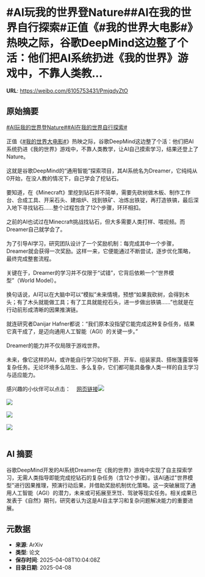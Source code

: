 # #AI玩我的世界登Nature##AI在我的世界自行探索#正值《#我的世界大电影#》热映之际，谷歌DeepMind这边整了个活：他们把AI系统扔进《我的世界》游戏中，不靠人类教...

**URL**: https://weibo.com/6105753431/PmjqdyZtO

## 原始摘要

<a href="https://m.weibo.cn/search?containerid=231522type%3D1%26t%3D10%26q%3D%23AI%E7%8E%A9%E6%88%91%E7%9A%84%E4%B8%96%E7%95%8C%E7%99%BBNature%23&amp;extparam=%23AI%E7%8E%A9%E6%88%91%E7%9A%84%E4%B8%96%E7%95%8C%E7%99%BBNature%23" data-hide=""><span class="surl-text">#AI玩我的世界登Nature#</span></a><a href="https://m.weibo.cn/search?containerid=231522type%3D1%26t%3D10%26q%3D%23AI%E5%9C%A8%E6%88%91%E7%9A%84%E4%B8%96%E7%95%8C%E8%87%AA%E8%A1%8C%E6%8E%A2%E7%B4%A2%23&amp;extparam=%23AI%E5%9C%A8%E6%88%91%E7%9A%84%E4%B8%96%E7%95%8C%E8%87%AA%E8%A1%8C%E6%8E%A2%E7%B4%A2%23" data-hide=""><span class="surl-text">#AI在我的世界自行探索#</span></a><br><br>正值《<a href="https://m.weibo.cn/search?containerid=231522type%3D1%26t%3D10%26q%3D%23%E6%88%91%E7%9A%84%E4%B8%96%E7%95%8C%E5%A4%A7%E7%94%B5%E5%BD%B1%23&amp;isnewpage=1" data-hide=""><span class="surl-text">#我的世界大电影#</span></a>》热映之际，谷歌DeepMind这边整了个活：他们把AI系统扔进《我的世界》游戏中，不靠人类教学，让AI自己摸索学习，结果还登上了Nature。<br><br>这就是谷歌DeepMind的“通用智能”探索项目，其AI系统名为Dreamer，它纯纯从0开始，在没人教的情况下，自己学会了挖钻石。<br><br>要知道，在《Minecraft》里挖到钻石并不简单，需要先砍树做木板、制作工作台、合成工具、开采石头、建熔炉、找到铁矿、冶炼出铁锭，再打造铁镐，最后深入地下寻找钻石……整个过程包含了12个步骤，环环相扣。<br><br>之前的AI也试过在Minecraft挑战找钻石，但大多需要人类打样、喂视频。而Dreamer自己就学会了。<br><br>为了引导AI学习，研究团队设计了一个奖励机制：每完成其中一个步骤，Dreamer就会获得一次奖励。这样一来，它便能通过不断尝试，逐步优化策略，最终完成整套流程。<br><br>关键在于，Dreamer的学习并不仅限于“试错”，它背后依赖一个“世界模型”（World Model）。<br><br>换句话说，AI可以在大脑中可以“模拟”未来情境，预想“如果我砍树，会得到木头；有了木头就能做工具；有了工具就能挖石头，进一步做出铁镐……”也就是在行动前形成清晰的因果推演链。<br><br>就连研究者Danijar Hafner都说：“我们原本没指望它能完成这种复杂任务，结果它真干成了，是迈向通用人工智能（AGI）的关键一步。”<br><br>Dreamer的能力并不仅局限于游戏世界。<br><br>未来，像它这样的AI，或许能自行学习如何下厨、开车、组装家具、搭帐篷露营等复杂任务。无论环境多么陌生、多么复杂，它们都可能具备像人类一样的自主学习与适应能力。<br><br>感兴趣的小伙伴可以点击：<a href="https://weibo.cn/sinaurl?u=https%3A%2F%2Fwww.nature.com%2Farticles%2Fd41586-025-01019-w" data-hide=""><span class="url-icon"><img style="width: 1rem;height: 1rem" src="https://h5.sinaimg.cn/upload/2015/09/25/3/timeline_card_small_web_default.png" referrerpolicy="no-referrer"></span><span class="surl-text">网页链接</span></a><img style="" src="https://tvax4.sinaimg.cn/large/006Fd7o3gy1i09fie8iinj30lb0dnaho.jpg" referrerpolicy="no-referrer"><br><br><img style="" src="https://tvax3.sinaimg.cn/large/006Fd7o3gy1i09fifmpmij30lb0dndpr.jpg" referrerpolicy="no-referrer"><br><br><img style="" src="https://tvax2.sinaimg.cn/large/006Fd7o3gy1i09fikgm76j30lb09r46n.jpg" referrerpolicy="no-referrer"><br><br><img style="" src="https://tvax2.sinaimg.cn/large/006Fd7o3gy1i09fip3grag30m80m8kjq.gif" referrerpolicy="no-referrer"><br><br>

## AI 摘要

谷歌DeepMind开发的AI系统Dreamer在《我的世界》游戏中实现了自主探索学习，无需人类指导即能完成挖钻石的复杂任务（含12个步骤）。该AI通过"世界模型"进行因果推理，预演行动后果，并借助奖励机制优化策略。这一突破展现了通用人工智能（AGI）的潜力，未来或可拓展至烹饪、驾驶等现实任务。相关成果已发表于《自然》期刊，研究者认为这是AI自主学习和复杂问题解决能力的重要进展。

## 元数据

- **来源**: ArXiv
- **类型**: 论文
- **保存时间**: 2025-04-08T10:04:08Z
- **目录日期**: 2025-04-08
